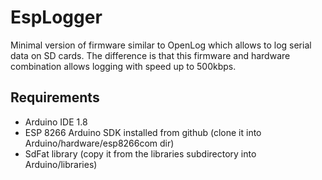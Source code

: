 # EspLogger

Minimal version of firmware similar to OpenLog which allows to log serial data on SD cards.
The difference is that this firmware and hardware combination allows logging with speed up to 500kbps.

## Requirements

- Arduino IDE 1.8
- ESP 8266 Arduino SDK installed from github (clone it into Arduino/hardware/esp8266com dir)
- SdFat library (copy it from the libraries subdirectory into Arduino/libraries)


